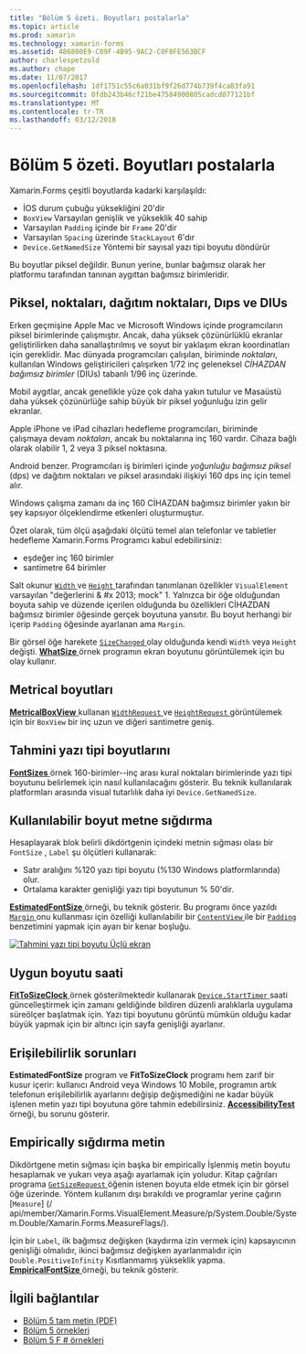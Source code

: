 ```yaml
---
title: "Bölüm 5 özeti. Boyutları postalarla"
ms.topic: article
ms.prod: xamarin
ms.technology: xamarin-forms
ms.assetid: 486800E9-C09F-4B95-9AC2-C0F8FE563BCF
author: charlespetzold
ms.author: chape
ms.date: 11/07/2017
ms.openlocfilehash: 1df1751c55c6a031bf9f26d774b739f4ca83fa91
ms.sourcegitcommit: 0fdb243b46cf21be47584900805cadcd077121bf
ms.translationtype: MT
ms.contentlocale: tr-TR
ms.lasthandoff: 03/12/2018
---
```

# <a name="summary-of-chapter-5-dealing-with-sizes"></a>Bölüm 5 özeti. Boyutları postalarla

Xamarin.Forms çeşitli boyutlarda kadarki karşılaşıldı:

- İOS durum çubuğu yüksekliğini 20'dir
- `BoxView` Varsayılan genişlik ve yükseklik 40 sahip
- Varsayılan `Padding` içinde bir `Frame` 20'dir
- Varsayılan `Spacing` üzerinde `StackLayout` 6'dır
- `Device.GetNamedSize` Yöntemi bir sayısal yazı tipi boyutu döndürür

Bu boyutlar piksel değildir. Bunun yerine, bunlar bağımsız olarak her platformu tarafından tanınan aygıttan bağımsız birimleridir.

## <a name="pixels-points-dps-dips-and-dius"></a>Piksel, noktaları, dağıtım noktaları, Dıps ve DIUs

Erken geçmişine Apple Mac ve Microsoft Windows içinde programcıların piksel birimlerinde çalışmıştır. Ancak, daha yüksek çözünürlüklü ekranlar geliştirilirken daha sanallaştırılmış ve soyut bir yaklaşım ekran koordinatları için gereklidir. Mac dünyada programcıları çalışılan, biriminde *noktaları*, kullanılan Windows geliştiricileri çalışırken 1/72 inç geleneksel *CİHAZDAN bağımsız birimler* (DIUs) tabanlı 1/96 inç üzerinde.

Mobil aygıtlar, ancak genellikle yüze çok daha yakın tutulur ve Masaüstü daha yüksek çözünürlüğe sahip büyük bir piksel yoğunluğu izin gelir ekranlar.

Apple iPhone ve iPad cihazları hedefleme programcıları, biriminde çalışmaya devam *noktaları*, ancak bu noktalarına inç 160 vardır. Cihaza bağlı olarak olabilir 1, 2 veya 3 piksel noktasına.

Android benzer. Programcıları iş birimleri içinde *yoğunluğu bağımsız piksel* (dps) ve dağıtım noktaları ve piksel arasındaki ilişkiyi 160 dps inç için temel alır.

Windows çalışma zamanı da inç 160 CİHAZDAN bağımsız birimler yakın bir şey kapsıyor ölçeklendirme etkenleri oluşturmuştur.

Özet olarak, tüm ölçü aşağıdaki ölçütü temel alan telefonlar ve tabletler hedefleme Xamarin.Forms Programcı kabul edebilirsiniz:

- eşdeğer inç 160 birimler
- santimetre 64 birimler

Salt okunur [ `Width` ](https://developer.xamarin.com/api/property/Xamarin.Forms.VisualElement.Width/) ve [ `Height` ](https://developer.xamarin.com/api/property/Xamarin.Forms.VisualElement.Height/) tarafından tanımlanan özellikler `VisualElement` varsayılan "değerlerini & #x 2013; mock" 1. Yalnızca bir öğe olduğundan boyuta sahip ve düzende içerilen olduğunda bu özellikleri CİHAZDAN bağımsız birimler öğesinde gerçek boyutuna yansıtır. Bu boyut herhangi bir içerip `Padding` öğesinde ayarlanan ama `Margin`.

Bir görsel öğe harekete [ `SizeChanged` ](https://developer.xamarin.com/api/event/Xamarin.Forms.VisualElement.SizeChanged/) olay olduğunda kendi `Width` veya `Height` değişti. [ **WhatSize** ](https://github.com/xamarin/xamarin-forms-book-samples/tree/master/Chapter05/WhatSize) örnek programın ekran boyutunu görüntülemek için bu olay kullanır.

## <a name="metrical-sizes"></a>Metrical boyutları

[ **MetricalBoxView** ](https://github.com/xamarin/xamarin-forms-book-samples/tree/master/Chapter05/MetricalBoxView) kullanan [ `WidthRequest` ](https://developer.xamarin.com/api/property/Xamarin.Forms.VisualElement.WidthRequest/) ve [ `HeightRequest` ](https://developer.xamarin.com/api/property/Xamarin.Forms.VisualElement.HeightRequest/) görüntülemek için bir `BoxView` bir inç uzun ve diğeri santimetre geniş.

## <a name="estimated-font-sizes"></a>Tahmini yazı tipi boyutlarını

[ **FontSizes** ](https://github.com/xamarin/xamarin-forms-book-samples/tree/master/Chapter05/FontSizes) örnek 160-birimler--inç arası kural noktaları birimlerinde yazı tipi boyutunu belirlemek için nasıl kullanılacağını gösterir. Bu teknik kullanılarak platformları arasında visual tutarlılık daha iyi `Device.GetNamedSize`.

## <a name="fitting-text-to-available-size"></a>Kullanılabilir boyut metne sığdırma

Hesaplayarak blok belirli dikdörtgenin içindeki metnin sığması olası bir `FontSize` , `Label` şu ölçütleri kullanarak:

- Satır aralığını %120 yazı tipi boyutu (%130 Windows platformlarında) olur.
- Ortalama karakter genişliği yazı tipi boyutunun % 50'dir.

[ **EstimatedFontSize** ](https://github.com/xamarin/xamarin-forms-book-samples/tree/master/Chapter05/EstimatedFontSize) örneği, bu teknik gösterir. Bu programı önce yazıldı [ `Margin` ](https://developer.xamarin.com/api/property/Xamarin.Forms.View.Margin/) onu kullanması için özelliği kullanılabilir bir [ `ContentView` ](https://developer.xamarin.com/api/type/Xamarin.Forms.ContentView/) ile bir [ `Padding` ](https://developer.xamarin.com/api/property/Xamarin.Forms.Layout.Padding/) benzetimini yapmak için ayarı bir kenar boşluğu.

[![Tahmini yazı tipi boyutu Üçlü ekran](images/ch05fg07-small.png "metnin sığması için kullanılabilen boyut")](images/ch05fg07-large.png#lightbox "metnin sığması için kullanılabilen boyut")

## <a name="a-fit-to-size-clock"></a>Uygun boyutu saati

[ **FitToSizeClock** ](https://github.com/xamarin/xamarin-forms-book-samples/tree/master/Chapter05/FitToSizeClock) örnek gösterilmektedir kullanarak [ `Device.StartTimer` ](https://developer.xamarin.com/api/member/Xamarin.Forms.Device.StartTimer/p/System.TimeSpan/System.Func%7BSystem.Boolean%7D/) saati güncelleştirmek için zamanı geldiğinde bildiren düzenli aralıklarla uygulama süreölçer başlatmak için. Yazı tipi boyutunu görüntü mümkün olduğu kadar büyük yapmak için bir altıncı için sayfa genişliği ayarlanır.

## <a name="accessibility-issues"></a>Erişilebilirlik sorunları

**EstimatedFontSize** program ve **FitToSizeClock** programı hem zarif bir kusur içerir: kullanıcı Android veya Windows 10 Mobile, programın artık telefonun erişilebilirlik ayarlarını değişip değişmediğini ne kadar büyük işlenen metin yazı tipi boyutuna göre tahmin edebilirsiniz. [ **AccessibilityTest** ](https://github.com/xamarin/xamarin-forms-book-samples/tree/master/Chapter05/AccessibilityTest) örneği, bu sorunu gösterir.

## <a name="empirically-fitting-text"></a>Empirically sığdırma metin

Dikdörtgene metin sığması için başka bir empirically İşlenmiş metin boyutu hesaplamak ve yukarı veya aşağı ayarlamak için yoludur. Kitap çağrıları programa [ `GetSizeRequest` ](https://developer.xamarin.com/api/member/Xamarin.Forms.VisualElement.GetSizeRequest/p/System.Double/System.Double/) öğenin istenen boyuta elde etmek için bir görsel öğe üzerinde. Yöntem kullanım dışı bırakıldı ve programlar yerine çağırın [`Measure`] (/ api/member/Xamarin.Forms.VisualElement.Measure/p/System.Double/System.Double/Xamarin.Forms.MeasureFlags/).

İçin bir `Label`, ilk bağımsız değişken (kaydırma izin vermek için) kapsayıcının genişliği olmalıdır, ikinci bağımsız değişken ayarlanmalıdır için `Double.PositiveInfinity` Kısıtlanmamış yükseklik yapma. [ **EmpiricalFontSize** ](https://github.com/xamarin/xamarin-forms-book-samples/tree/master/Chapter05/EmpiricalFontSize) örneği, bu teknik gösterir.



## <a name="related-links"></a>İlgili bağlantılar

- [Bölüm 5 tam metin (PDF)](https://download.xamarin.com/developer/xamarin-forms-book/XamarinFormsBook-Ch05-Apr2016.pdf)
- [Bölüm 5 örnekleri](https://github.com/xamarin/xamarin-forms-book-samples/tree/master/Chapter05)
- [Bölüm 5 F # örnekleri](https://github.com/xamarin/xamarin-forms-book-samples/tree/master/Chapter05/FS)
